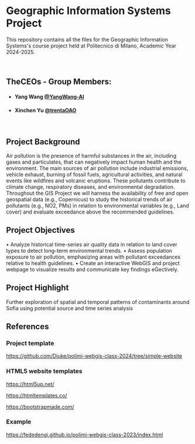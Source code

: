 # Geographic Information Systems Project
This repository contains all the files for the Geographic Information Systems's course project held at Politecnico di Milano, Academic Year 2024-2025.

<br>

## TheCEOs - Group Members:
- ####  Yang Wang    [@YangWang-AI](https://github.com/YangWang-AI)
- ####  Xinchen Yu   [@trentaOAO](https://github.com/trentaOAO)

<br>

## Project Background
Air pollution is the presence of harmful substances in the air, including gases and particulates, that can negatively impact human health and the environment. The main sources of air pollution include industrial emissions, vehicle exhaust, burning of fossil fuels, agricultural activities, and natural events like wildfires and volcanic eruptions. These pollutants contribute to climate change, respiratory diseases, and environmental degradation.
Throughout the GIS Project we will harness the availability of free and open geospatial data (e.g., Copernicus) to study the historical trends of air pollutants (e.g., NO2, PMs) in relation to environmental variables (e.g., Land cover) and evaluate exceedance above the recommended guidelines.

## Project Objectives
• Analyze historical time-series air quality data in relation to land cover types to detect long-term environmental trends.
• Assess population exposure to air pollution, emphasizing areas with pollutant exceedances relative to health guidelines.
• Create an interactive WebGIS and project webpage to visualize results and communicate key findings eectively.

## Project Highlight
Further exploration of spatial and temporal patterns of contaminants around Sofia using potential source and time series analysis

## References
 ### Project template
 https://github.com/Diuke/polimi-webgis-class-2024/tree/simple-website

 ### HTML5 website templates
 https://html5up.net/
 
 https://htmltemplates.co/
 
 https://bootstrapmade.com/

  ### Example
 https://fededengi.github.io/polimi-webgis-class-2023/index.html 
 
  <!-- ### QGISLab08
 https://polimi365-my.sharepoint.com/:f:/r/personal/10963273_polimi_it/Documents/QGISLab08?csf=1&web=1&e=uqiDno -->
